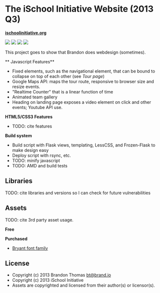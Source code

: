 The iSchool Initiative Website (2013 Q3)
========================================
**[ischoolinitiative.org](http://ischoolinitiative.org/)**

[![](http://i.imgur.com/DFQpdTF.png)](http://ischoolinitiative.org/)
[![](http://i.imgur.com/pG4XjXT.png)](http://ischoolinitiative.org/about)
[![](http://i.imgur.com/dDZYRWw.png)](http://ischoolinitiative.org/tour)
[![](http://i.imgur.com/FxgHLCs.png)](http://ischoolinitiative.org/pd)

This project goes to show that Brandon does webdesign (sometimes). 

** Javascript Features** 

* Fixed elements, such as the navigational element, that can be bound
  to collapse on top of each other (see _Tour page_)
* Google Maps API: maps the tour route, responsive to browser size
  and resize events.
* "Realtime Counter" that is a linear function of time
* Animated team gallery
* Heading on landing page exposes a video element on click and 
  other events; Youtube API use.

**HTML5/CSS3 Features**

* TODO: cite features

**Build system**

* Build script with Flask views, templating, LessCSS, and 
  Frozen-Flask to make design easy
* Deploy script with rsync, etc.
* TODO: minify javascript
* TODO: AMD and build tests

Libraries
---------
TODO: cite libraries and versions so I can check for future vulnerabilities

Assets
------
TODO: cite 3rd party asset usage.

**Free**

**Purchased**

* [Bryant font family](http://www.myfonts.com/fonts/processtype/bryant/)

License
-------
* Copyright (c) 2013 Brandon Thomas <bt@brand.io>
* Copyright (c) 2013 iSchool Initiative
* Assets are copyrighted and licensed from their author(s) or licensor(s).

